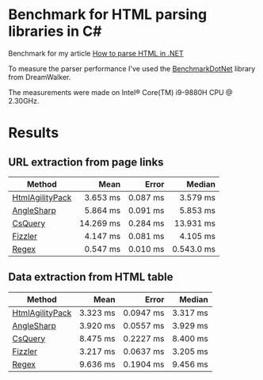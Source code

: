 # Benchmark for HTML parsing libraries in C#

Benchmark for my article [How to parse HTML in .NET](https://scrapingant.com/blog/parse-html-dot-net)

To measure the parser performance I've used the [BenchmarkDotNet](https://github.com/PerfDotNet/BenchmarkDotNet) library from DreamWalker.

The measurements were made on Intel® Core(TM) i9-9880H CPU @ 2.30GHz.

# Results

## URL extraction from page links

|          Method |      Mean |     Error |     Median |
|---------------- |----------:|----------:|-----------:|
| [HtmlAgilityPack](https://html-agility-pack.net/) |  3.653 ms |  0.087 ms |   3.579 ms |
|      [AngleSharp](https://anglesharp.github.io/) |  5.864 ms |  0.091 ms |   5.853 ms |
|         [CsQuery](https://github.com/jamietre/CsQuery) | 14.269 ms |  0.284 ms |  13.931 ms |
|         [Fizzler](https://github.com/atifaziz/Fizzler) |  4.147 ms |  0.081 ms |   4.105 ms |
|           [Regex](https://msdn.microsoft.com/en-us/library/system.text.regularexpressions.regex(v=vs.110).aspx) |  0.547 ms |  0.010 ms |  0.543.0 ms |


## Data extraction from HTML table

|          Method |     Mean |     Error |   Median |
|---------------- |---------:|----------:|---------:|
| [HtmlAgilityPack](https://html-agility-pack.net/) | 3.323 ms | 0.0947 ms | 3.317 ms |
|      [AngleSharp](https://anglesharp.github.io/) | 3.920 ms | 0.0557 ms | 3.929 ms |
|         [CsQuery](https://github.com/jamietre/CsQuery) | 8.475 ms | 0.2227 ms | 8.400 ms |
|         [Fizzler](https://github.com/atifaziz/Fizzler) | 3.217 ms | 0.0637 ms | 3.205 ms |
|           [Regex](https://msdn.microsoft.com/en-us/library/system.text.regularexpressions.regex(v=vs.110).aspx) | 9.636 ms | 0.1904 ms | 9.456 ms |
